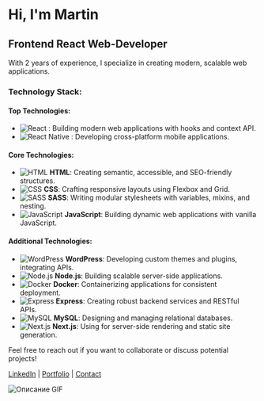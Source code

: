 # Hi, I'm Martin

## Frontend React Web-Developer

With 2 years of experience, I specialize in creating modern, scalable web applications.
### Technology Stack:

#### Top Technologies:

- ![React](https://img.shields.io/badge/-React-61DAFB?logo=react&logoColor=white&style=for-the-badge) : Building modern web applications with hooks and context API.
- ![React Native](https://img.shields.io/badge/-React%20Native-61DAFB?logo=react&logoColor=white&style=for-the-badge) : Developing cross-platform mobile applications.

#### Core Technologies:

- ![HTML](https://img.shields.io/badge/-HTML-E34F26?logo=html5&logoColor=white&style=for-the-badge) **HTML**: Creating semantic, accessible, and SEO-friendly structures.
- ![CSS](https://img.shields.io/badge/-CSS-1572B6?logo=css3&logoColor=white&style=for-the-badge) **CSS**: Crafting responsive layouts using Flexbox and Grid.
- ![SASS](https://img.shields.io/badge/-SASS-CC6699?logo=sass&logoColor=white&style=for-the-badge) **SASS**: Writing modular stylesheets with variables, mixins, and nesting.
- ![JavaScript](https://img.shields.io/badge/-JavaScript-F7DF1E?logo=javascript&logoColor=black&style=for-the-badge) **JavaScript**: Building dynamic web applications with vanilla JavaScript.

#### Additional Technologies:

- ![WordPress](https://img.shields.io/badge/-WordPress-21759B?logo=wordpress&logoColor=white&style=for-the-badge) **WordPress**: Developing custom themes and plugins, integrating APIs.
- ![Node.js](https://img.shields.io/badge/-Node.js-339933?logo=node.js&logoColor=white&style=for-the-badge) **Node.js**: Building scalable server-side applications.
- ![Docker](https://img.shields.io/badge/-Docker-2496ED?logo=docker&logoColor=white&style=for-the-badge) **Docker**: Containerizing applications for consistent deployment.
- ![Express](https://img.shields.io/badge/-Express.js-000000?logo=express&logoColor=white&style=for-the-badge) **Express**: Creating robust backend services and RESTful APIs.
- ![MySQL](https://img.shields.io/badge/-MySQL-4479A1?logo=mysql&logoColor=white&style=for-the-badge) **MySQL**: Designing and managing relational databases.
- ![Next.js](https://img.shields.io/badge/-Next.js-000000?logo=next.js&logoColor=white&style=for-the-badge) **Next.js**: Using for server-side rendering and static site generation.

Feel free to reach out if you want to collaborate or discuss potential projects!

[LinkedIn](#) | [Portfolio](#) | [Contact](mailto:your-email@example.com)






![Описание GIF](https://itproger.com/paid_courses/img/javascript_anim.gif)

